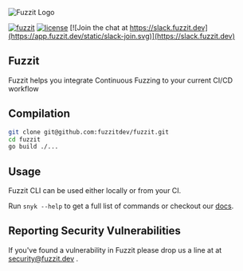 ![Fuzzit Logo](https://app.fuzzit.dev/static/fuzzit.svg)

[![fuzzit](https://app.fuzzit.dev/static/fuzzit-passing-green.svg)](https://app.fuzzit.dev)
[![license](https://app.fuzzit.dev/static/license-apache-blue.svg)](https://github.com/fuzzitdev/Fuzzit/blob/master/LICENSE)
[![Join the chat at https://slack.fuzzit.dev](https://app.fuzzit.dev/static/slack-join.svg)](https://slack.fuzzit.dev)

## Fuzzit
Fuzzit helps you integrate Continuous Fuzzing to your current CI/CD workflow


## Compilation

```bash
git clone git@github.com:fuzzitdev/fuzzit.git
cd fuzzit
go build ./...
```

## Usage

Fuzzit CLI can be used either locally or from your CI.

Run `snyk --help` to get a full list of commands or checkout our [docs](https://docs.fuzzit.dev). 

## Reporting Security Vulnerabilities

If you've found a vulnerability in Fuzzit please drop us a line at at [security@fuzzit.dev](security@fuzzit.dev)
. 

